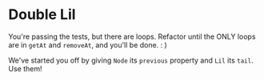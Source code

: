 # Double Lil

You're passing the tests, but there are loops. Refactor until the ONLY loops are in `getAt` and `removeAt`, and you'll be done. : )

We've started you off by giving `Node` its `previous` property and `Lil` its `tail`. Use them!
